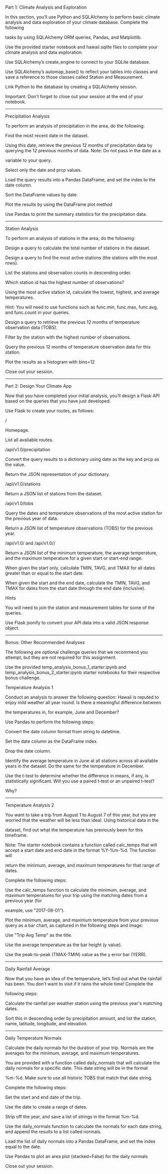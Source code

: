 Part 1: Climate Analysis and Exploration


In this section, you’ll use Python and SQLAlchemy to perform basic climate analysis and data exploration of your climate database. Complete the following 

tasks by using SQLAlchemy ORM queries, Pandas, and Matplotlib.

Use the provided starter notebook and hawaii.sqlite files to complete your climate analysis and data exploration.

Use SQLAlchemy’s create_engine to connect to your SQLite database.

Use SQLAlchemy’s automap_base() to reflect your tables into classes and save a reference to those classes called Station and Measurement.

Link Python to the database by creating a SQLAlchemy session.

Important: Don't forget to close out your session at the end of your notebook.

--------------------------------------------------------------------------------------------------

Precipitation Analysis

To perform an analysis of precipitation in the area, do the following:

Find the most recent date in the dataset.

Using this date, retrieve the previous 12 months of precipitation data by querying the 12 previous months of data. Note: Do not pass in the date as a 

variable to your query.

Select only the date and prcp values.

Load the query results into a Pandas DataFrame, and set the index to the date column.

Sort the DataFrame values by date.

Plot the results by using the DataFrame plot method

Use Pandas to print the summary statistics for the precipitation data.


--------------------------------------------------------------------------------------------------

Station Analysis


To perform an analysis of stations in the area, do the following:

Design a query to calculate the total number of stations in the dataset.

Design a query to find the most active stations (the stations with the most rows).

List the stations and observation counts in descending order.

Which station id has the highest number of observations?

Using the most active station id, calculate the lowest, highest, and average temperatures.

Hint: You will need to use functions such as func.min, func.max, func.avg, and func.count in your queries.


Design a query to retrieve the previous 12 months of temperature observation data (TOBS).

Filter by the station with the highest number of observations.

Query the previous 12 months of temperature observation data for this station.

Plot the results as a histogram with bins=12


Close out your session.


--------------------------------------------------------------------------------------------------

Part 2: Design Your Climate App


Now that you have completed your initial analysis, you’ll design a Flask API based on the queries that you have just developed.

Use Flask to create your routes, as follows:


/

Homepage.

List all available routes.

/api/v1.0/precipitation

Convert the query results to a dictionary using date as the key and prcp as the value.

Return the JSON representation of your dictionary.


/api/v1.0/stations

Return a JSON list of stations from the dataset.


/api/v1.0/tobs

Query the dates and temperature observations of the most active station for the previous year of data.

Return a JSON list of temperature observations (TOBS) for the previous year.


/api/v1.0/<start> and /api/v1.0/<start>/<end>

Return a JSON list of the minimum temperature, the average temperature, and the maximum temperature for a given start or start-end range.

When given the start only, calculate TMIN, TAVG, and TMAX for all dates greater than or equal to the start date.

When given the start and the end date, calculate the TMIN, TAVG, and TMAX for dates from the start date through the end date (inclusive).





Hints

You will need to join the station and measurement tables for some of the queries.

Use Flask jsonify to convert your API data into a valid JSON response object.

--------------------------------------------------------------------------------------------------
  

Bonus: Other Recommended Analyses

  
The following are optional challenge queries that we recommend you attempt, but they are not required for this assignment.

Use the provided temp_analysis_bonus_1_starter.ipynb and temp_analysis_bonus_2_starter.ipynb starter notebooks for their respective bonus challenge.


Temperature Analysis 1

  
  Conduct an analysis to answer the following question: Hawaii is reputed to enjoy mild weather all year round. Is there a meaningful difference between 
  
  the temperatures in, for example, June and December?


Use Pandas to perform the following steps:

Convert the date column format from string to datetime.

Set the date column as the DataFrame index.

Drop the date column.

Identify the average temperature in June at all stations across all available years in the dataset. Do the same for the temperature in December.

Use the t-test to determine whether the difference in means, if any, is statistically significant. Will you use a paired t-test or an unpaired t-test? 
  
Why?

--------------------------------------------------------------------------------------------------
  

Temperature Analysis 2


You want to take a trip from August 1 to August 7 of this year, but you are worried that the weather will be less than ideal. Using historical data in the 
 
dataset, find out what the temperature has previously been for this timeframe.

Note: The starter notebook contains a function called calc_temps that will accept a start date and end date in the format %Y-%m-%d. The function will 

return the minimum, average, and maximum temperatures for that range of dates.

Complete the following steps:

Use the calc_temps function to calculate the minimum, average, and maximum temperatures for your trip using the matching dates from a previous year (for 
  
example, use "2017-08-01").


Plot the minimum, average, and maximum temperature from your previous query as a bar chart, as captured in the following steps and image:

Use "Trip Avg Temp" as the title.

Use the average temperature as the bar height (y value).

Use the peak-to-peak (TMAX-TMIN) value as the y error bar (YERR).


  --------------------------------------------------------------------------------------------------

Daily Rainfall Average

Now that you have an idea of the temperature, let’s find out what the rainfall has been. You don't want to visit if it rains the whole time! Complete the 
  
  
  following steps:


Calculate the rainfall per weather station using the previous year's matching dates.

Sort this in descending order by precipitation amount, and list the station, name, latitude, longitude, and elevation.


--------------------------------------------------------------------------------------------------
  

Daily Temperature Normals

Calculate the daily normals for the duration of your trip. Normals are the averages for the minimum, average, and maximum temperatures.

You are provided with a function called daily_normals that will calculate the daily normals for a specific date. This date string will be in the format 
  
%m-%d. Make sure to use all historic TOBS that match that date string.


  Complete the following steps:

Set the start and end date of the trip.

Use the date to create a range of dates.

Strip off the year, and save a list of strings in the format %m-%d.

Use the daily_normals function to calculate the normals for each date string, and append the results to a list called normals.

Load the list of daily normals into a Pandas DataFrame, and set the index equal to the date.

Use Pandas to plot an area plot (stacked=False) for the daily normals
  
Close out your session.

